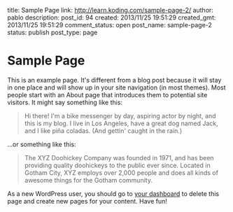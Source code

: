 title: Sample Page
link: http://learn.koding.com/sample-page-2/
author: pablo
description: 
post_id: 94
created: 2013/11/25 19:51:29
created_gmt: 2013/11/25 19:51:29
comment_status: open
post_name: sample-page-2
status: publish
post_type: page

# Sample Page

This is an example page. It's different from a blog post because it will stay in one place and will show up in your site navigation (in most themes). Most people start with an About page that introduces them to potential site visitors. It might say something like this: 

> Hi there! I'm a bike messenger by day, aspiring actor by night, and this is my blog. I live in Los Angeles, have a great dog named Jack, and I like piña coladas. (And gettin' caught in the rain.)

...or something like this: 

> The XYZ Doohickey Company was founded in 1971, and has been providing quality doohickeys to the public ever since. Located in Gotham City, XYZ employs over 2,000 people and does all kinds of awesome things for the Gotham community.

As a new WordPress user, you should go to [your dashboard](http://localhost/wordpress-3.7/wordpress/wp-admin/) to delete this page and create new pages for your content. Have fun!